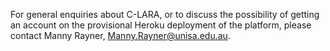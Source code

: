 <div id="header-placeholder"></div>

<script>
  document.getElementById("header-placeholder").innerHTML = 
    '<object type="text/html" data="header.html"></object>';
</script>

For general enquiries about C-LARA, or to discuss the possibility of getting an account on the provisional Heroku deployment of the platform, please contact Manny Rayner, Manny.Rayner@unisa.edu.au.